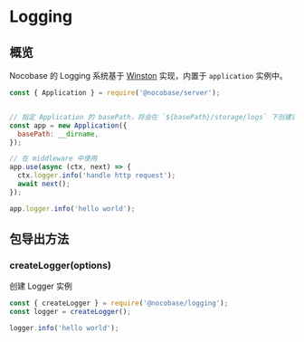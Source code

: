# Logging

## 概览

Nocobase 的 Logging 系统基于 [Winston](https://github.com/winstonjs/winston) 实现，内置于 `application` 实例中。

```javascript
const { Application } = require('@nocobase/server');


// 指定 Application 的 basePath，将会在 `${basePath}/storage/logs` 下创建日志文件
const app = new Application({
  basePath: __dirname,
});

// 在 middleware 中使用
app.use(async (ctx, next) => {
  ctx.logger.info('handle http request');
  await next();
});

app.logger.info('hello world');
```


## 包导出方法

### createLogger(options)

创建 Logger 实例

```javascript
const { createLogger } = require('@nocobase/logging');
const logger = createLogger();

logger.info('hello world');
```
